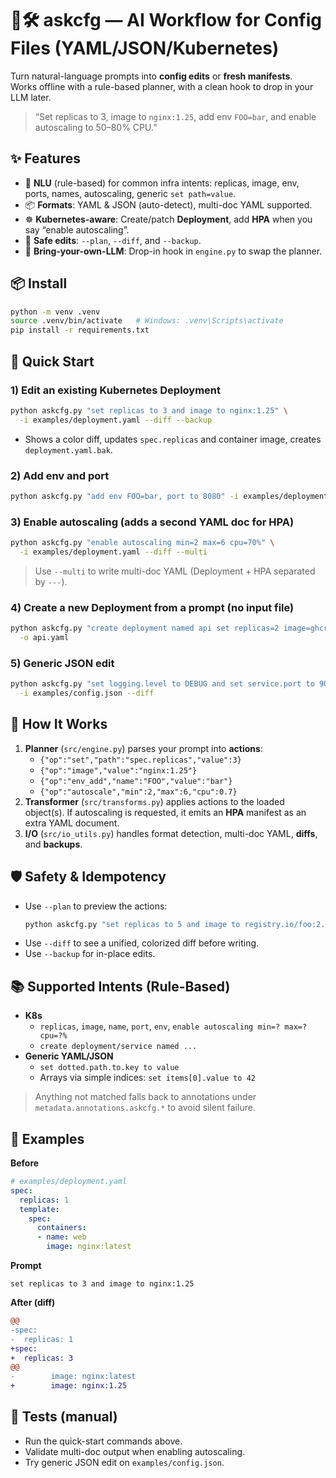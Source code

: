 # 🤖🛠️ askcfg — AI Workflow for Config Files (YAML/JSON/Kubernetes)

Turn natural-language prompts into **config edits** or **fresh manifests**.  
Works offline with a rule-based planner, with a clean hook to drop in your LLM later.

> “Set replicas to 3, image to `nginx:1.25`, add env `FOO=bar`, and enable autoscaling to 50–80% CPU.”



## ✨ Features
- 🧠 **NLU** (rule-based) for common infra intents: replicas, image, env, ports, names, autoscaling, generic `set path=value`.
- 📦 **Formats**: YAML & JSON (auto-detect), multi-doc YAML supported.
- ☸️ **Kubernetes-aware**: Create/patch **Deployment**, add **HPA** when you say “enable autoscaling”.
- 🧪 **Safe edits**: `--plan`, `--diff`, and `--backup`.
- 🔌 **Bring-your-own-LLM**: Drop-in hook in `engine.py` to swap the planner.



## 📦 Install
```bash
python -m venv .venv
source .venv/bin/activate   # Windows: .venv\Scripts\activate
pip install -r requirements.txt
```



## 🚀 Quick Start

### 1) Edit an existing Kubernetes Deployment
```bash
python askcfg.py "set replicas to 3 and image to nginx:1.25" \
  -i examples/deployment.yaml --diff --backup
```
- Shows a color diff, updates `spec.replicas` and container image, creates `deployment.yaml.bak`.

### 2) Add env and port
```bash
python askcfg.py "add env FOO=bar, port to 8080" -i examples/deployment.yaml --diff
```

### 3) Enable autoscaling (adds a second YAML doc for HPA)
```bash
python askcfg.py "enable autoscaling min=2 max=6 cpu=70%" \
  -i examples/deployment.yaml --diff --multi
```
> Use `--multi` to write multi-doc YAML (Deployment + HPA separated by `---`).

### 4) Create a new Deployment from a prompt (no input file)
```bash
python askcfg.py "create deployment named api set replicas=2 image=ghcr.io/acme/api:1.0" \
  -o api.yaml
```

### 5) Generic JSON edit
```bash
python askcfg.py "set logging.level to DEBUG and set service.port to 9090" \
  -i examples/config.json --diff
```



## 🧩 How It Works
1. **Planner** (`src/engine.py`) parses your prompt into **actions**:
   - `{"op":"set","path":"spec.replicas","value":3}`
   - `{"op":"image","value":"nginx:1.25"}`
   - `{"op":"env_add","name":"FOO","value":"bar"}`
   - `{"op":"autoscale","min":2,"max":6,"cpu":0.7}`
2. **Transformer** (`src/transforms.py`) applies actions to the loaded object(s). If autoscaling is requested, it emits an **HPA** manifest as an extra YAML document.
3. **I/O** (`src/io_utils.py`) handles format detection, multi-doc YAML, **diffs**, and **backups**.



## 🛡️ Safety & Idempotency
- Use `--plan` to preview the actions:
  ```bash
  python askcfg.py "set replicas to 5 and image to registry.io/foo:2.0" --plan
  ```
- Use `--diff` to see a unified, colorized diff before writing.
- Use `--backup` for in-place edits.



## 📚 Supported Intents (Rule-Based)
- **K8s**
  - `replicas`, `image`, `name`, `port`, `env`, `enable autoscaling min=? max=? cpu=?%`
  - `create deployment/service named ...`
- **Generic YAML/JSON**
  - `set dotted.path.to.key to value`
  - Arrays via simple indices: `set items[0].value to 42`

> Anything not matched falls back to annotations under `metadata.annotations.askcfg.*` to avoid silent failure.



## 🔭 Examples

**Before**
```yaml
# examples/deployment.yaml
spec:
  replicas: 1
  template:
    spec:
      containers:
      - name: web
        image: nginx:latest
```

**Prompt**
```
set replicas to 3 and image to nginx:1.25
```

**After (diff)**
```diff
@@
-spec:
-  replicas: 1
+spec:
+  replicas: 3
@@
-        image: nginx:latest
+        image: nginx:1.25
```


## 🧪 Tests (manual)
- Run the quick-start commands above.
- Validate multi-doc output when enabling autoscaling.
- Try generic JSON edit on `examples/config.json`.

